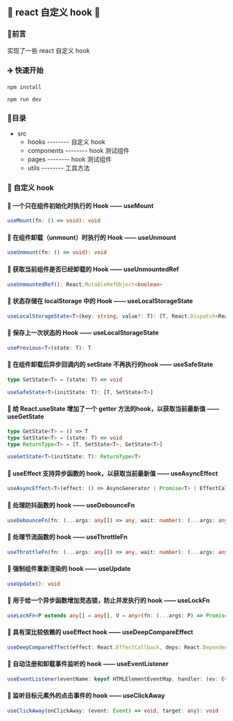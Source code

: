 ## :rocket:  react 自定义 hook   :rocket:

### :pencil:  ​前言

实现了一些 react 自定义 hook

### :airplane:  快速开始 ​

```shell
npm install
```

```shell
npm run dev
```

### :memo:  ​目录

- src
  - hooks    --------    自定义 hook
  - components    --------    hook 测试组件
  - pages    --------    hook 测试组件
  - utils    --------    工具方法

### :key:  自定义 hook

#### :pushpin:  一个只在组件初始化时执行的 Hook —— useMount

```typescript
useMount(fn: () => void): void
```

#### :pushpin:  在组件卸载（unmount）时执行的 Hook —— useUnmount

```typescript
useUnmount(fn: () => void): void
```

#### :pushpin:  获取当前组件是否已经卸载的 Hook —— useUnmountedRef

```typescript
useUnmountedRef(): React.MutableRefObject<boolean>
```

#### :pushpin:  状态存储在 localStorage 中的 Hook —— useLocalStorageState

```typescript
useLocalStorageState<T>(key: string, value?: T): [T, React.Dispatch<React.SetStateAction<T>>]
```

#### :pushpin:  保存上一次状态的 Hook —— useLocalStorageState

```typescript
usePrevious<T>(state: T): T
```

#### :pushpin:  在组件卸载后异步回调内的 setState 不再执行的hook —— useSafeState

```typescript
type SetState<T> = (state: T) => void

useSafeState<T>(initState: T): [T, SetState<T>]
```

#### :pushpin:  给 React.useState 增加了一个 getter 方法的hook，以获取当前最新值 —— useGetState

```typescript
type GetState<T> = () => T
type SetState<T> = (state: T) => void
type ReturnType<T> = [T, SetState<T>, GetState<T>]

useGetState<T>(initState: T): ReturnType<T>
```

#### :pushpin:  useEffect 支持异步函数的 hook，以获取当前最新值 —— useAsyncEffect

```typescript
useAsyncEffect<T>(effect: () => AsyncGenerator | Promise<T> | EffectCallback | void, deps: React.DependencyList): void
```

#### :pushpin:  处理防抖函数的 hook —— useDebounceFn

```typescript
useDebounceFn(fn: (...args: any[]) => any, wait: number): (...args: any[]) => void
```

#### :pushpin:  处理节流函数的 hook —— useThrottleFn

```typescript
useThrottleFn(fn: (...args: any[]) => any, wait: number): (...args: any[]) => void
```

#### :pushpin:  强制组件重新渲染的 hook —— useUpdate

```typescript
useUpdate(): void
```

#### :pushpin:  用于给一个异步函数增加竞态锁，防止并发执行的 hook —— useLockFn

```typescript
useLockFn<P extends any[] = any[], V = any>(fn: (...args: P) => Promise<V>): (...args: P) => Promise<V | undefined>
```

#### :pushpin:  具有深比较依赖的 useEffect hook —— useDeepCompareEffect

```typescript
useDeepCompareEffect(effect: React.EffectCallback, deps: React.DependencyList): void
```

#### :pushpin:  自动注册和卸载事件监听的 hook —— useEventListener

```typescript
useEventListener(eventName: keyof HTMLElementEventMap, handler: (ev: Event) => void, target: any): void
```

#### :pushpin:  监听目标元素外的点击事件的 hook —— useClickAway

```typescript
useClickAway(onClickAway: (event: Event) => void, target: any): void
```

